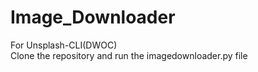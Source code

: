 # Image_Downloader
For Unsplash-CLI(DWOC)<br>
Clone the repository and run the imagedownloader.py file
